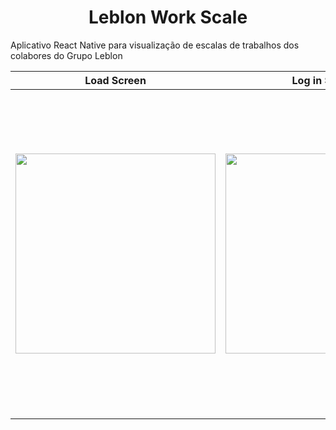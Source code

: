 <h1 align="center">Leblon Work Scale</h1>

Aplicativo React Native para visualização de escalas de trabalhos dos colabores do Grupo Leblon

Load Screen            |  Log in Screen | Home Screen            |
:-------------------------:|:-------------------------: | :-------------------------:
<img src="screenShots/demo-android.png" width="320"/>  |  <img src="screenShots/demo-ios.png" width="320"/> | <img src="screenShots/demo-windows.png" width="520"/>

